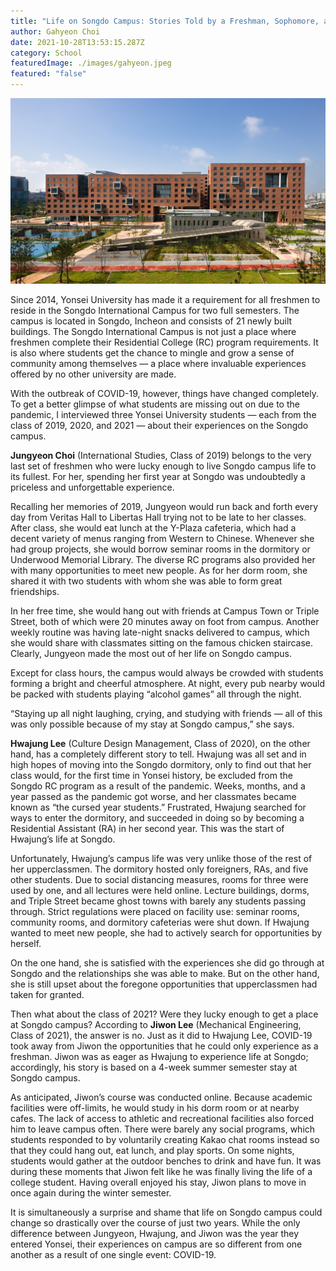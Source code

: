 ```yaml
---
title: "Life on Songdo Campus: Stories Told by a Freshman, Sophomore, and Junior"
author: Gahyeon Choi
date: 2021-10-28T13:53:15.287Z
category: School
featuredImage: ./images/gahyeon.jpeg
featured: "false"
---
```

![](images/gahyeon.jpeg)

Since 2014, Yonsei University has made it a requirement for all freshmen to reside in the Songdo International Campus for two full semesters. The campus is located in Songdo, Incheon and consists of 21 newly built buildings. The Songdo International Campus is not just a place where freshmen complete their Residential College (RC) program requirements. It is also where students get the chance to mingle and grow a sense of community among themselves — a place where invaluable experiences offered by no other university are made.

With the outbreak of COVID-19, however, things have changed completely. To get a better glimpse of what students are missing out on due to the pandemic, I interviewed three Yonsei University students — each from the class of 2019, 2020, and 2021 — about their experiences on the Songdo campus.

**Jungyeon Choi** (International Studies, Class of 2019) belongs to the very last set of freshmen who were lucky enough to live Songdo campus life to its fullest. For her, spending her first year at Songdo was undoubtedly a priceless and unforgettable experience.

Recalling her memories of 2019, Jungyeon would run back and forth every day from Veritas Hall to Libertas Hall trying not to be late to her classes. After class, she would eat lunch at the Y-Plaza cafeteria, which had a decent variety of menus ranging from Western to Chinese. Whenever she had group projects, she would borrow seminar rooms in the dormitory or Underwood Memorial Library. The diverse RC programs also provided her with many opportunities to meet new people. As for her dorm room, she shared it with two students with whom she was able to form great friendships.

In her free time, she would hang out with friends at Campus Town or Triple Street, both of which were 20 minutes away on foot from campus. Another weekly routine was having late-night snacks delivered to campus, which she would share with classmates sitting on the famous chicken staircase. Clearly, Jungyeon made the most out of her life on Songdo campus.

Except for class hours, the campus would always be crowded with students forming a bright and cheerful atmosphere. At night, every pub nearby would be packed with students playing “alcohol games” all through the night.

“Staying up all night laughing, crying, and studying with friends — all of this was only possible because of my stay at Songdo campus,” she says.

**Hwajung Lee** (Culture Design Management, Class of 2020), on the other hand, has a completely different story to tell. Hwajung was all set and in high hopes of moving into the Songdo dormitory, only to find out that her class would, for the first time in Yonsei history, be excluded from the Songdo RC program as a result of the pandemic. Weeks, months, and a year passed as the pandemic got worse, and her classmates became known as “the cursed year students.” Frustrated, Hwajung searched for ways to enter the dormitory, and succeeded in doing so by becoming a Residential Assistant (RA) in her second year. This was the start of Hwajung’s life at Songdo.

Unfortunately, Hwajung’s campus life was very unlike those of the rest of her upperclassmen. The dormitory hosted only foreigners, RAs, and five other students. Due to social distancing measures, rooms for three were used by one, and all lectures were held online. Lecture buildings, dorms, and Triple Street became ghost towns with barely any students passing through. Strict regulations were placed on facility use: seminar rooms, community rooms, and dormitory cafeterias were shut down. If Hwajung wanted to meet new people, she had to actively search for opportunities by herself.

On the one hand, she is satisfied with the experiences she did go through at Songdo and the relationships she was able to make. But on the other hand, she is still upset about the foregone opportunities that upperclassmen had taken for granted.

Then what about the class of 2021? Were they lucky enough to get a place at Songdo campus? According to **Jiwon Lee** (Mechanical Engineering, Class of 2021), the answer is no. Just as it did to Hwajung Lee, COVID-19 took away from Jiwon the opportunities that he could only experience as a freshman. Jiwon was as eager as Hwajung to experience life at Songdo; accordingly, his story is based on a 4-week summer semester stay at Songdo campus.

As anticipated, Jiwon’s course was conducted online. Because academic facilities were off-limits, he would study in his dorm room or at nearby cafes. The lack of access to athletic and recreational facilities also forced him to leave campus often. There were barely any social programs, which students responded to by voluntarily creating Kakao chat rooms instead so that they could hang out, eat lunch, and play sports. On some nights, students would gather at the outdoor benches to drink and have fun. It was during these moments that Jiwon felt like he was finally living the life of a college student. Having overall enjoyed his stay, Jiwon plans to move in once again during the winter semester.

It is simultaneously a surprise and shame that life on Songdo campus could change so drastically over the course of just two years. While the only difference between Jungyeon, Hwajung, and Jiwon was the year they entered Yonsei, their experiences on campus are so different from one another as a result of one single event: COVID-19.